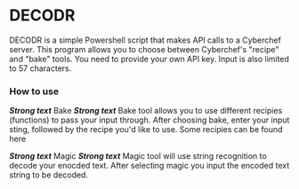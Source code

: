 # DECODR #
DECODR is a simple Powershell script that makes API calls to a Cyberchef server. This program allows you to choose between Cyberchef's "recipe" and "bake" tools. You need to provide your own API key. Input is also limited to 57 characters. 

### How to use ###
***Strong text*** Bake ***Strong text***
Bake tool allows you to use different recipies (functions) to pass your input through. After choosing bake, enter your input sting, followed by the recipe you'd like to use. Some recipies can be found here 

***Strong text*** Magic ***Strong text***
Magic tool will use string recognition to decode your enocded text. After selecting magic you input the encoded text string to be decoded.
